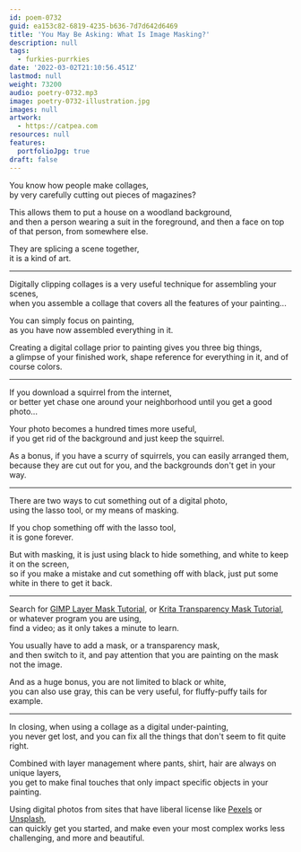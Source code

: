 ```yaml
---
id: poem-0732
guid: ea153c82-6819-4235-b636-7d7d642d6469
title: 'You May Be Asking: What Is Image Masking?'
description: null
tags:
  - furkies-purrkies
date: '2022-03-02T21:10:56.451Z'
lastmod: null
weight: 73200
audio: poetry-0732.mp3
image: poetry-0732-illustration.jpg
images: null
artwork:
  - https://catpea.com
resources: null
features:
  portfolioJpg: true
draft: false
---
```


You know how people make collages,\
by very carefully cutting out pieces of magazines?

This allows them to put a house on a woodland background,\
and then a person wearing a suit in the foreground, and then a face on top of that person, from somewhere else.

They are splicing a scene together,\
it is a kind of art.

---

Digitally clipping collages is a very useful technique for assembling your scenes,\
when you assemble a collage that covers all the features of your painting...

You can simply focus on painting,\
as you have now assembled everything in it.

Creating a digital collage prior to painting gives you three big things,\
a glimpse of your finished work, shape reference for everything in it, and of course colors.

---

If you download a squirrel from the internet,\
or better yet chase one around your neighborhood until you get a good photo...

Your photo becomes a hundred times more useful,\
if you get rid of the background and just keep the squirrel.

As a bonus, if you have a scurry of squirrels, you can easily arranged them,\
because they are cut out for you, and the backgrounds don't get in your way.

---

There are two ways to cut something out of a digital photo,\
using the lasso tool, or my means of masking.

If you chop something off with the lasso tool,\
it is gone forever.

But with masking, it is just using black to hide something, and white to keep it on the screen,\
so if you make a mistake and cut something off with black, just put some white in there to get it back.

---

Search for [GIMP Layer Mask Tutorial](https://www.youtube.com/results?search_query=GIMP+Layer+Mask), or [Krita Transparency Mask Tutorial](https://www.youtube.com/results?search_query=Krita+Transparency+Mask), or whatever program you are using,\
find a video; as it only takes a minute to learn.

You usually have to add a mask, or a transparency mask,\
and then switch to it, and pay attention that you are painting on the mask not the image.

And as a huge bonus, you are not limited to black or white,\
you can also use gray, this can be very useful, for fluffy-puffy tails for example.

---

In closing, when using a collage as a digital under-painting,\
you never get lost, and you can fix all the things that don't seem to fit quite right.

Combined with layer management where pants, shirt, hair are always on unique layers,\
you get to make final touches that only impact specific objects in your painting.

Using digital photos from sites that have liberal license like [Pexels](https://www.pexels.com/) or [Unsplash](https://unsplash.com/),\
can quickly get you started, and make even your most complex works less challenging, and more and beautiful.
